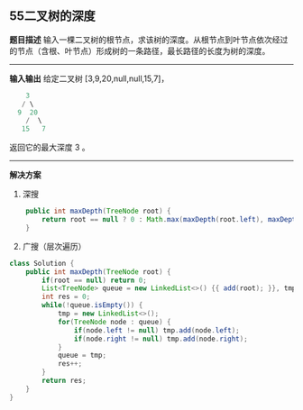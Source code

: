 ## 55二叉树的深度
**题目描述**
输入一棵二叉树的根节点，求该树的深度。从根节点到叶节点依次经过的节点（含根、叶节点）形成树的一条路径，最长路径的长度为树的深度。

---
**输入输出**
给定二叉树 [3,9,20,null,null,15,7]，
```java
    3
   / \
  9  20
    /  \
   15   7
```
返回它的最大深度 3 。

 

---
**解决方案**
1. 深搜
```java
    public int maxDepth(TreeNode root) {
        return root == null ? 0 : Math.max(maxDepth(root.left), maxDepth(root.right)) + 1;
    }
```
2. 广搜（层次遍历）
```java
class Solution {
    public int maxDepth(TreeNode root) {
        if(root == null) return 0;
        List<TreeNode> queue = new LinkedList<>() {{ add(root); }}, tmp;
        int res = 0;
        while(!queue.isEmpty()) {
            tmp = new LinkedList<>();
            for(TreeNode node : queue) {
                if(node.left != null) tmp.add(node.left);
                if(node.right != null) tmp.add(node.right);
            }
            queue = tmp;
            res++;
        }
        return res;
    }
}
```

